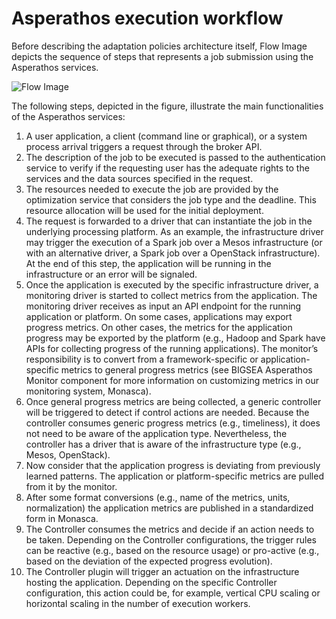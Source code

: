 # Asperathos execution workflow
Before describing the adaptation policies architecture itself, Flow Image depicts the sequence of steps that represents a job submission using the Asperathos services.

![Flow Image](https://github.com/bigsea-ufcg/bigsea-manager/blob/refactor/docs/flow.png)

The following steps, depicted in the figure, illustrate the main functionalities of the Asperathos services:
1. A user application, a client (command line or graphical), or a system process arrival triggers a request through the broker API.
2. The description of the job to be executed is passed to the authentication service to verify if the requesting user has the adequate rights to the services and the data sources specified in the request.
3. The resources needed to execute the job are provided by the optimization service that considers the job type and the deadline. This resource allocation will be used for the initial deployment.
4. The request is forwarded to a driver that can instantiate the job in the underlying processing platform. As an example, the infrastructure driver may trigger the execution of a Spark job over a Mesos infrastructure (or with an alternative driver, a Spark job over a OpenStack infrastructure). At the end of this step, the application will be running in the infrastructure or an error will be signaled.
5. Once the application is executed by the specific infrastructure driver, a monitoring driver is started to collect metrics from the application. The monitoring driver receives as input an API endpoint for the running application or platform. On some cases, applications may export progress metrics. On other cases, the metrics for the application progress may be exported by the platform (e.g., Hadoop and Spark have APIs for collecting progress of the running applications). The monitor’s responsibility is to convert from a framework-specific or application-specific metrics to general progress metrics (see BIGSEA Asperathos Monitor component for more information on customizing metrics in our monitoring system, Monasca).
6. Once general progress metrics are being collected, a generic controller will be triggered to detect if control actions are needed. Because the controller consumes generic progress metrics (e.g., timeliness), it does not need to be aware of the application type. Nevertheless, the controller has a driver that is aware of the infrastructure type (e.g., Mesos, OpenStack).
7. Now consider that the application progress is deviating from previously learned patterns. The application or platform-specific metrics are pulled from it by the monitor.
8. After some format conversions (e.g., name of the metrics, units, normalization) the application metrics are published in a standardized form in Monasca.
9. The Controller consumes the metrics and decide if an action needs to be taken. Depending on the Controller configurations, the trigger rules can be reactive (e.g., based on the resource usage) or pro-active (e.g., based on the deviation of the expected progress evolution).
10. The Controller plugin will trigger an actuation on the infrastructure hosting the application. Depending on the specific Controller configuration, this action could be, for example, vertical CPU scaling or horizontal scaling in the number of execution workers.
